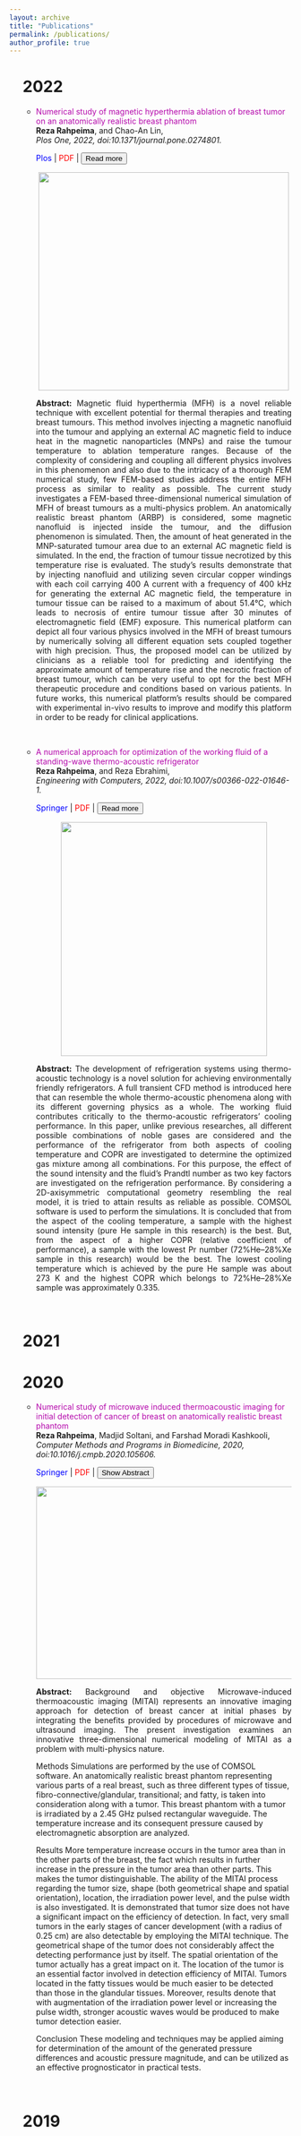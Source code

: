 ```yaml
---
layout: archive
title: "Publications"
permalink: /publications/
author_profile: true
---
```


<ul style="list-style-type:circle;">

<h1 class="year">2022</h1> 

 
<ul>
     <li><a href="https://journals.plos.org/plosone/article?id=10.1371/journal.pone.0274801" style="color: #B509AC; text-decoration:none;" target="\_blank">Numerical study of magnetic hyperthermia ablation of breast tumor on an anatomically realistic breast phantom </a>
<br><strong>Reza Rahpeima</strong>, and Chao-An Lin,<br><em>Plos One, 2022, doi:10.1371/journal.pone.0274801.</em></li>


<p><i class="fas fa-globe" style="color:Blue"></i> <a href="https://journals.plos.org/plosone/article?id=10.1371/journal.pone.0274801" style="color: blue; text-decoration:none;" target="\_blank">Plos</a> | <i class="fas fa-file-pdf" style="color:red"></i> <a href="https://github.com/Rahpeima/required/files/9996687/journal.pone.0274801.1.pdf" style="color: red; text-decoration:none;" target="\_blank">PDF</a> | <button onclick="myFunction()" id="myBtn">Read more</button></p>
 
<style>
#more {display: none;}
</style> 
 
<span id="dots"></span><span id="more">
 
 <p align="center">
  <img width="447" height="390" src="https://user-images.githubusercontent.com/117890455/201510899-8b91c432-c60c-4569-9f97-f878e617ee70.png">
</p>


<p align="justify"><b>Abstract:</b> Magnetic fluid hyperthermia (MFH) is a novel reliable technique with excellent potential for thermal therapies and treating breast tumours. This method involves injecting a magnetic nanofluid into the tumour and applying an external AC magnetic field to induce heat in the magnetic nanoparticles (MNPs) and raise the tumour temperature to ablation temperature ranges. Because of the complexity of considering and coupling all different physics involves in this phenomenon and also due to the intricacy of a thorough FEM numerical study, few FEM-based studies address the entire MFH process as similar to reality as possible. The current study investigates a FEM-based three-dimensional numerical simulation of MFH of breast tumours as a multi-physics problem. An anatomically realistic breast phantom (ARBP) is considered, some magnetic nanofluid is injected inside the tumour, and the diffusion phenomenon is simulated. Then, the amount of heat generated in the MNP-saturated tumour area due to an external AC magnetic field is simulated. In the end, the fraction of tumour tissue necrotized by this temperature rise is evaluated. The study’s results demonstrate that by injecting nanofluid and utilizing seven circular copper windings with each coil carrying 400 A current with a frequency of 400 kHz for generating the external AC magnetic field, the temperature in tumour tissue can be raised to a maximum of about 51.4°C, which leads to necrosis of entire tumour tissue after 30 minutes of electromagnetic field (EMF) exposure. This numerical platform can depict all four various physics involved in the MFH of breast tumours by numerically solving all different equation sets coupled together with high precision. Thus, the proposed model can be utilized by clinicians as a reliable tool for predicting and identifying the approximate amount of temperature rise and the necrotic fraction of breast tumour, which can be very useful to opt for the best MFH therapeutic procedure and conditions based on various patients. In future works, this numerical platform’s results should be compared with experimental in-vivo results to improve and modify this platform in order to be ready for clinical applications.</p></span></ul>


<script>
function myFunction() {
  var dots = document.getElementById("dots");
  var moreText = document.getElementById("more");
  var btnText = document.getElementById("myBtn");

  if (dots.style.display === "none") {
    dots.style.display = "inline";
    btnText.innerHTML = "Read more"; 
    moreText.style.display = "none";
  } else {
    dots.style.display = "none";
    btnText.innerHTML = "Read less"; 
    moreText.style.display = "inline";
  }
}
</script>
<br>

 
<ul>
     <li><a href="https://link.springer.com/article/10.1007/s00366-022-01646-1" style="color: #B509AC; text-decoration:none;" target="\_blank">A numerical approach for optimization of the working fluid of a standing-wave thermo-acoustic refrigerator </a>
<br><strong>Reza Rahpeima</strong>, and Reza Ebrahimi,<br><em>Engineering with Computers, 2022, doi:10.1007/s00366-022-01646-1.</em></li>


<p><i class="fas fa-globe" style="color:Blue"></i> <a href="https://link.springer.com/article/10.1007/s00366-022-01646-1" style="color: blue; text-decoration:none;" target="\_blank">Springer</a> | <i class="fas fa-file-pdf" style="color:red"></i> <a href="https://github.com/Rahpeima/required/files/9998973/s00366-022-01646-1.pdf" style="color: red; text-decoration:none;" target="\_blank">PDF</a> | <button onclick="myFunction2()" id="myBtn2">Read more</button></p>
 

 
<span id="dots2"></span><span id="more2">
 
 <p align="center">
  <img width="368" height="418" src="https://user-images.githubusercontent.com/117890455/201561208-bcdefc1d-6056-4429-9ae7-4b96c09368d0.png">
</p>


<p align="justify"><b>Abstract:</b> The development of refrigeration systems using thermo-acoustic technology is a novel solution for achieving environmentally friendly refrigerators. A full transient CFD method is introduced here that can resemble the whole thermo-acoustic phenomena along with its different governing physics as a whole. The working fluid contributes critically to the thermo-acoustic refrigerators’ cooling performance. In this paper, unlike previous researches, all different possible combinations of noble gases are considered and the performance of the refrigerator from both aspects of cooling temperature and COPR are investigated to determine the optimized gas mixture among all combinations. For this purpose, the effect of the sound intensity and the fluid’s Prandtl number as two key factors are investigated on the refrigeration performance. By considering a 2D-axisymmetric computational geometry resembling the real model, it is tried to attain results as reliable as possible. COMSOL software is used to perform the simulations. It is concluded that from the aspect of the cooling temperature, a sample with the highest sound intensity (pure He sample in this research) is the best. But, from the aspect of a higher COPR (relative coefficient of performance), a sample with the lowest Pr number (72%He–28%Xe sample in this research) would be the best. The lowest cooling temperature which is achieved by the pure He sample was about 273 K and the highest COPR which belongs to 72%He–28%Xe sample was approximately 0.335.</p></span></ul>

<script>
function myFunction2() {
  var dots = document.getElementById("dots2");
  var moreText = document.getElementById("more2");
  var btnText = document.getElementById("myBtn2");

  if (dots.style.display === "none") {
    dots.style.display = "inline";
    btnText.innerHTML = "Read more"; 
    moreText.style.display = "none";
  } else {
    dots.style.display = "none";
    btnText.innerHTML = "Read less"; 
    moreText.style.display = "inline";
  }
}
</script>
<br>

<h1 class="year">2021</h1>

<h1 class="year">2020</h1>

 <ul>
     <li><a href="https://www.sciencedirect.com/science/article/abs/pii/S0169260720314395" style="color: #B509AC; text-decoration:none;" target="\_blank">Numerical study of microwave induced thermoacoustic imaging for initial detection of cancer of breast on anatomically realistic breast phantom </a>
<br><strong>Reza Rahpeima</strong>, Madjid Soltani, and Farshad Moradi Kashkooli,<br><em>Computer Methods and Programs in Biomedicine, 2020, doi:10.1016/j.cmpb.2020.105606.</em></li>


<p><i class="fas fa-globe" style="color:Blue"></i> <a href="https://www.sciencedirect.com/science/article/abs/pii/S0169260720314395" style="color: blue; text-decoration:none;" target="\_blank">Springer</a> | <i class="fas fa-file-pdf" style="color:red"></i> <a href="https://github.com/Rahpeima/required/files/9998973/s00366-022-01646-1.pdf" style="color: red; text-decoration:none;" target="\_blank">PDF</a> | <button onclick="myFunction3()" id="myBtn3">Show Abstract</button></p>
 

 
<span id="dots3"></span><span id="more3">
 
 <p align="center">
  <img width="821" height="344" src="https://user-images.githubusercontent.com/117890455/202101351-60b38abc-ed8c-4ba4-8fa7-9b621763c5d1.jpg">
</p>


<p align="justify"><b>Abstract:</b> Background and objective
Microwave-induced thermoacoustic imaging (MITAI) represents an innovative imaging approach for detection of breast cancer at initial phases by integrating the benefits provided by procedures of microwave and ultrasound imaging. The present investigation examines an innovative three-dimensional numerical modeling of MITAI as a problem with multi-physics nature.

Methods
Simulations are performed by the use of COMSOL software. An anatomically realistic breast phantom representing various parts of a real breast, such as three different types of tissue, fibro-connective/glandular, transitional; and fatty, is taken into consideration along with a tumor. This breast phantom with a tumor is irradiated by a 2.45 GHz pulsed rectangular waveguide. The temperature increase and its consequent pressure caused by electromagnetic absorption are analyzed.

Results
More temperature increase occurs in the tumor area than in the other parts of the breast, the fact which results in further increase in the pressure in the tumor area than other parts. This makes the tumor distinguishable. The ability of the MITAI process regarding the tumor size, shape (both geometrical shape and spatial orientation), location, the irradiation power level, and the pulse width is also investigated. It is demonstrated that tumor size does not have a significant impact on the efficiency of detection. In fact, very small tumors in the early stages of cancer development (with a radius of 0.25 cm) are also detectable by employing the MITAI technique. The geometrical shape of the tumor does not considerably affect the detecting performance just by itself. The spatial orientation of the tumor actually has a great impact on it. The location of the tumor is an essential factor involved in detection efficiency of MITAI. Tumors located in the fatty tissues would be much easier to be detected than those in the glandular tissues. Moreover, results denote that with augmentation of the irradiation power level or increasing the pulse width, stronger acoustic waves would be produced to make tumor detection easier.

Conclusion
These modeling and techniques may be applied aiming for determination of the amount of the generated pressure differences and acoustic pressure magnitude, and can be utilized as an effective prognosticator in practical tests.</p></span></ul>

<script>
function myFunction3() {
  var dots = document.getElementById("dots3");
  var moreText = document.getElementById("more3");
  var btnText = document.getElementById("myBtn3");

  if (dots.style.display === "none") {
    dots.style.display = "inline";
    btnText.innerHTML = "Show Abstract"; 
    moreText.style.display = "none";
  } else {
    dots.style.display = "none";
    btnText.innerHTML = "Hide Abstract"; 
    moreText.style.display = "inline";
  }
}
</script>
<br>
 
<h1 class="year">2019</h1>


 
